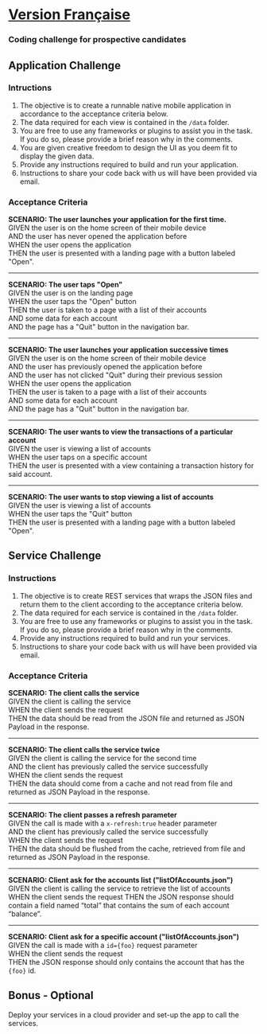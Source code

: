 # [__**Version Française**__](README_FR.md)

### Coding challenge for prospective candidates

## Application Challenge

### Intructions 

1. The objective is to create a runnable native mobile application in accordance to the acceptance criteria below.
1. The data required for each view is contained in the `/data` folder.
1. You are free to use any frameworks or plugins to assist you in the task. If you do so, please provide a brief reason why in the comments.
1. You are given creative freedom to design the UI as you deem fit to display the given data.
1. Provide any instructions required to build and run your application.
1. Instructions to share your code back with us will have been provided via email.

### Acceptance Criteria

**SCENARIO: The user launches your application for the first time.**   
GIVEN the user is on the home screen of their mobile device   
AND the user has never opened the application before    
WHEN the user opens the application    
THEN the user is presented with a landing page with a button labeled "Open".
___

**SCENARIO: The user taps "Open"**   
GIVEN the user is on the landing page   
WHEN the user taps the "Open" button   
THEN the user is taken to a page with a list of their accounts   
AND some data for each account    
AND the page has a "Quit" button in the navigation bar.
___

**SCENARIO: The user launches your application successive times**   
GIVEN the user is on the home screen of their mobile device    
AND the user has previously opened the application before     
AND the user has not clicked "Quit" during their previous session    
WHEN the user opens the application    
THEN the user is taken to a page with a list of their accounts    
AND some data for each account   
AND the page has a "Quit" button in the navigation bar.
___

**SCENARIO: The user wants to view the transactions of a particular account**      
GIVEN the user is viewing a list of accounts    
WHEN the user taps on a specific account    
THEN the user is presented with a view containing a transaction history for said account.
___

**SCENARIO: The user wants to stop viewing a list of accounts**      
GIVEN the user is viewing a list of accounts    
WHEN the user taps the "Quit" button    
THEN the user is presented with a landing page with a button labeled "Open".

## Service Challenge

### Instructions

1. The objective is to create REST services that wraps the JSON files and return them to the client according to the acceptance criteria below.
1. The data required for each service is contained in the `/data` folder.
1. You are free to use any frameworks or plugins to assist you in the task. If you do so, please provide a brief reason why in the comments.
1. Provide any instructions required to build and run your services.
1. Instructions to share your code back with us will have been provided via email.

### Acceptance Criteria

**SCENARIO: The client calls the service**   
GIVEN the client is calling the service   
WHEN the client sends the request   
THEN the data should be read from the JSON file and returned as JSON Payload in the response.
___
 
**SCENARIO: The client calls the service twice**   
GIVEN the client is calling the service for the second time   
AND the client has previously called the service successfully   
WHEN the client sends the request   
THEN the data should come from a cache and not read from file and returned as JSON Payload in the response.
___

**SCENARIO: The client passes a refresh parameter**   
GIVEN the call is made with a `x-refresh:true` header parameter   
AND the client has previously called the service successfully   
WHEN the client sends the request   
THEN the data should be flushed from the cache, retrieved from file and returned as JSON Payload in the response.
___

**SCENARIO: Client ask for the accounts list ("listOfAccounts.json")**   
GIVEN the client is calling the service to retrieve the list of accounts   
WHEN the client sends the request 
THEN the JSON response should contain a field named “total” that contains the sum of each account “balance”.
___

**SCENARIO: Client ask for a specific account ("listOfAccounts.json")**   
GIVEN the call is made with a `id={foo}` request parameter   
WHEN the client sends the request   
THEN the JSON response should only contains the account that has the `{foo}` id.

 ## Bonus - Optional
 Deploy your services in a cloud provider and set-up the app to call the services.
